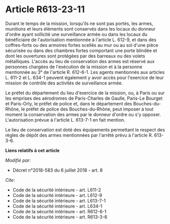 # Article R613-23-11

Durant le temps de la mission, lorsqu'ils ne sont pas portés, les armes, munitions et leurs éléments sont conservés dans les
locaux du donneur d'ordre ayant sollicité une surveillance armée ou dans les locaux du bénéficiaire de l'autorisation
mentionnée à l'article L. 612-9, et dans des coffres-forts ou des armoires fortes scellés au mur ou au sol d'une pièce
sécurisée ou dans des chambres fortes comportant une porte blindée et dont les ouvertures sont protégées par des barreaux ou
des volets métalliques. L'accès au lieu de conservation des armes est réservé aux personnes chargées de l'exécution de la
mission et à la personne mentionnée au 3° de l'article R. 612-6-1. Les agents mentionnés aux articles L. 611-2 et L. 634-1
peuvent également y avoir accès pour l'exercice de leur mission de contrôle des activités de surveillance armée.

Le préfet du département du lieu d'exercice de la mission, ou, à Paris ou sur les emprises des aérodromes de Paris-Charles de
Gaulle, Paris-Le Bourget et Paris-Orly, le préfet de police et, dans le département des Bouches-du-Rhône, le préfet de police
des Bouches-du-Rhône, peut imposer à tout moment la conservation des armes par le donneur d'ordre ou s'y opposer.
L'autorisation prévue à l'article L. 613-7-1 en fait mention.

Le lieu de conservation est doté des équipements permettant le respect des règles de dépôt des armes mentionnées par l'arrêté
prévu à l'article R. 613-3-6.

**Liens relatifs à cet article**

_Modifié par_:

  - Décret n°2018-583 du 6 juillet 2018 - art. 8

_Cite_:

  - Code de la sécurité intérieure - art. L611-2
  - Code de la sécurité intérieure - art. L612-9
  - Code de la sécurité intérieure - art. L613-7-1
  - Code de la sécurité intérieure - art. L634-1
  - Code de la sécurité intérieure - art. R612-6-1
  - Code de la sécurité intérieure - art. R613-3-6
